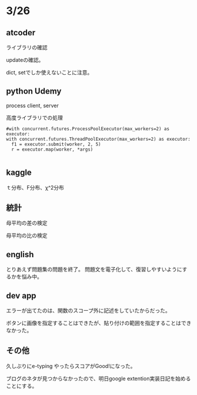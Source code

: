 # 3/26

## atcoder

ライブラリの確認

updateの確認。

dict, setでしか使えないことに注意。

## python Udemy

process client, server

高度ライブラリでの処理
```
#with concurrent.futures.ProcessPoolExecutor(max_workers=2) as executor:
with concurrent.futures.ThreadPoolExecutor(max_workers=2) as executor:
  f1 = executor.submit(worker, 2, 5)
  r = executor.map(worker, *args)
  
```  
## kaggle
ｔ分布、F分布、χ^2分布

## 統計
母平均の差の検定

母平均の比の検定

## english
とりあえず問題集の問題を終了。
問題文を電子化して、復習しやすいようにするかを悩み中。

## dev app
エラーが出てたのは、関数のスコープ外に記述をしていたからだった。

ボタンに画像を指定することはできたが、貼り付けの範囲を指定することはできなかった。

## その他
久しぶりにe-typing やったらスコアがGood!になった。

ブログのネタが見つからなかったので、明日google extention実装日記を始めることにする。


